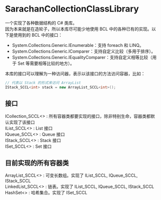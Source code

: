 # SarachanCollectionClassLibrary
一个实现了各种数据结构的 C# 类库。  
因为本来就是在造轮子，所以本库尽可能少地使用 BCL 中的各种已有的实现。以下是使用到的 BCL 中的接口：  
+ System.Collections.Generic.IEnumerable<T>：支持 foreach 和 LINQ。
+ System.Collections.Generic.IComparer<T>：支持自定义比较（多用于排序）。
+ System.Collections.Generic.IEqualityComparer<T>：支持自定义相等比较（用于 Set 等需要相等比较的地方）。
  
本库的接口可以理解为一种访问器，表示以该接口的方法访问容器，比如：
``` C#
// 代表以 Stack 的形式来访问 ArrayList
IStack_SCCL<int> stack = new ArrayList_SCCL<int>();
```

## 接口
ICollection_SCCL<> : 所有容器类都要实现的接口，除非特别生命，容器类都默认实现了该接口  
IList_SCCL<> : List 接口  
IQueue_SCCL<> : Queue 接口  
IStack_SCCL<> : Stack 接口  
ISet_SCCL<> : Set 接口  

## 目前实现的所有容器类
ArrayList_SCCL<> : 可变长数组。实现了 IList_SCCL, IQueue_SCCL, IStack_SCCL  
LinkedList_SCCL<> : 链表。实现了 IList_SCCL, IQueue_SCCL, IStack_SCCL  
HashSet<> : 哈希集合。实现了 ISet_SCCL  
